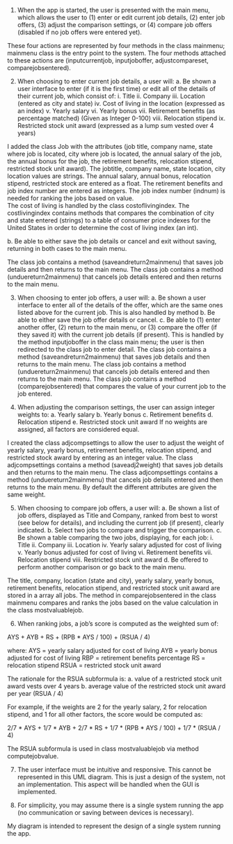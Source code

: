 1.	When the app is started, the user is presented with the main menu, which allows the user to 
(1) enter or edit current job details, 
(2) enter job offers, 
(3) adjust the comparison settings, or 
(4) compare job offers (disabled if no job offers were entered yet).  

These four actions are represented by four methods in the class mainmenu; mainmenu class is the entry point to the system.  The four methods attached to these actions are (inputcurrentjob, inputjoboffer, adjustcompareset, comparejobsentered). 

2.	When choosing to enter current job details, a user will:
a.	Be shown a user interface to enter (if it is the first time) or edit all of the details of their current job, which consist of:
i.	Title
ii.	Company
iii.	Location (entered as city and state)
iv.	Cost of living in the location (expressed as an index)
v.	Yearly salary
vi.	Yearly bonus
vii.	Retirement benefits (as percentage matched) (Given as Integer 0-100)
viii.	Relocation stipend
ix.	Restricted stock unit award (expressed as a lump sum vested over 4 years)

I added the class Job with the attributes (job title, company name, state where job is located, city where job is located, the annual salary of the job, the annual bonus for the job, the retirement benefits, relocation stipend, restricted stock unit award).  The jobtitle, company name, state location, city location values are strings.  The annual salary, annual bonus, relocation stipend, restricted stock are entered as a float.  The retirement benefits and job index number are entered as integers.  The job index number (indnum) is needed for ranking the jobs based on value.  
The cost of living is handled by the class costoflivingindex. The costlivingindex contains methods that compares the combination of city and state entered (strings) to a table of consumer price indexes for the United States in order to determine the cost of living index (an int).   


b.	Be able to either save the job details or cancel and exit without saving, returning in both cases to the main menu.

The class job contains a method (saveandreturn2mainmenu) that saves job details and then returns to the main menu. The class job contains a method (unduereturn2mainmenu) that cancels job details entered and then returns to the main menu. 

3.	When choosing to enter job offers, a user will:
a.	Be shown a user interface to enter all of the details of the offer, which are the same ones listed above for the current job.
This is also handled by method 
b.	Be able to either save the job offer details or cancel.
c.	Be able to (1) enter another offer, (2) return to the main menu, or (3) compare the offer (if they saved it) with the current job details (if present).
This is handled by the method inputjoboffer in the class main menu; the user is then redirected to the class job to enter detail. The class job contains a method (saveandreturn2mainmenu) that saves job details and then returns to the main menu. The class job contains a method (unduereturn2mainmenu) that cancels job details entered and then returns to the main menu. The class job contains a method (comparejobsentered) that compares the value of your current job to the job entered. 

4.	When adjusting the comparison settings, the user can assign integer weights to:
a.	Yearly salary
b.	Yearly bonus
c.	Retirement benefits
d.	Relocation stipend
e.	Restricted stock unit award
If no weights are assigned, all factors are considered equal.

I created the class adjcompsettings to allow the user to adjust the weight of yearly salary, yearly bonus, retirement benefits, relocation stipend, and restricted stock award by entering as an integer value.  The class adjcompsettings contains a method (saveadj2weight) that saves job details and then returns to the main menu. The class adjcompsettings contains a method (unduereturn2mainmenu) that cancels job details entered and then returns to the main menu. By default the different attributes are given the same weight. 

5.	When choosing to compare job offers, a user will:
a.	Be shown a list of job offers, displayed as Title and Company, ranked from best to worst (see below for details), and including the current job (if present), clearly indicated.
b.	Select two jobs to compare and trigger the comparison.
c.	Be shown a table comparing the two jobs, displaying, for each job:
i.	Title
ii.	Company
iii.	Location 
iv.	Yearly salary adjusted for cost of living
v.	Yearly bonus adjusted for cost of living
vi.	Retirement benefits
vii.	Relocation stipend
viii.	Restricted stock unit award
d.	Be offered to perform another comparison or go back to the main menu.

The title, company, location (state and city), yearly salary, yearly bonus, retirement benefits, relocation stipend, and restricted stock unit award are stored in a array all jobs.  The method in comparejobsentered in the class mainmenu compares and ranks the jobs based on the value calculation in the class mostvaluablejob.  

6.	When ranking jobs, a job’s score is computed as the weighted sum of:

AYS + AYB + RS + (RPB * AYS / 100) + (RSUA / 4)

where:
AYS = yearly salary adjusted for cost of living
AYB = yearly bonus adjusted for cost of living
RBP = retirement benefits percentage
RS = relocation stipend
RSUA = restricted stock unit award

The rationale for the RSUA subformula is:
a.	value of a restricted stock unit award vests over 4 years
b.	average value of the restricted stock unit award per year (RSUA / 4)

For example, if the weights are 2 for the yearly salary, 2 for relocation stipend, and 1 for all other factors, the score would be computed as:


2/7 * AYS + 1/7 * AYB + 2/7 * RS + 1/7 * (RPB * AYS / 100) + 1/7 * (RSUA / 4)

The RSUA subformula is used in class mostvaluablejob via method computejobvalue.

7.	The user interface must be intuitive and responsive.
This cannot be represented in this UML diagram.  This is just a design of the system, not an implementation.  This aspect will be handled when the GUI is implemented.

8.	For simplicity, you may assume there is a single system running the app (no 
communication or saving between devices is necessary).

My diagram is intended to represent the design of a single system running the app. 
